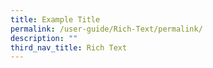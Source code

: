 ```yaml
---
title: Example Title
permalink: /user-guide/Rich-Text/permalink/
description: ""
third_nav_title: Rich Text
---
```

